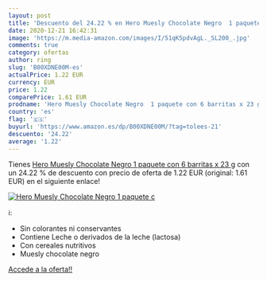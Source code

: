 ```yaml
---
layout: post
title: 'Descuento del 24.22 % en Hero Muesly Chocolate Negro  1 paquete c'
date: 2020-12-21 16:42:31
image: 'https://m.media-amazon.com/images/I/51qK5pdvAgL._SL200_.jpg'
comments: true
category: ofertas
author: ring
slug: 'B00XDNE00M-es'
actualPrice: 1.22 EUR
currency: EUR
price: 1.22
comparePrice: 1.61 EUR
prodname: 'Hero Muesly Chocolate Negro  1 paquete con 6 barritas x 23 g'
country: 'es'
flag: '🇪🇸'
buyurl: 'https://www.amazon.es/dp/B00XDNE00M/?tag=tolees-21'
descuento: '24.22'
average: '1.22'
---
```


Tienes [Hero Muesly Chocolate Negro  1 paquete con 6 barritas x 23 g](https://www.amazon.es/dp/B00XDNE00M/?tag=tolees-21) con un 24.22 % de descuento con precio de oferta de 1.22 EUR (original: 1.61 EUR) en el siguiente enlace!

[![Hero Muesly Chocolate Negro  1 paquete c](https://m.media-amazon.com/images/I/51qK5pdvAgL._SL200_.jpg)](https://www.amazon.es/dp/B00XDNE00M/?tag=tolees-21)

ℹ️:

- Sin colorantes ni conservantes
- Contiene Leche o derivados de la leche (lactosa)
- Con cereales nutritivos
- Muesly chocolate negro

[Accede a la oferta!!](https://www.amazon.es/dp/B00XDNE00M/?tag=tolees-21)
